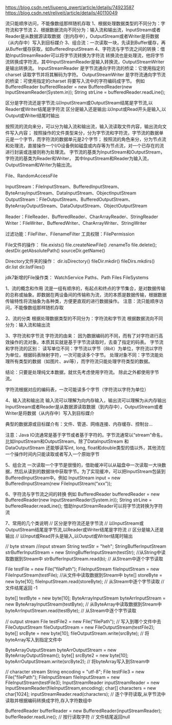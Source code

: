 https://blog.csdn.net/liupeng_qwert/article/details/74923587
https://blog.csdn.net/reliveit/article/details/40110049


流只能顺序访问，不能像数组那样随机存取
1、根据处理数据类型的不同分为：字符流和字节流 
2、根据数据流向不同分为：输入流和输出流，InputStream或者Reader是从数据源读取数据（到内存中），OutputStream或者Writer是将数据（从内存中）写入到目标媒介
3、组合流：一次读取一块，先读到Buffer缓存，再从Buffer缓存获取，如BufferedInputStream
4、字符流与字节流之间的转换：借助InputStreamReader可以将字节流转换为字符流
转换流也是处理流，他将字节流转换成字符流，其中InputStreamReader是输入转换流，OutputStreamWriter是输出转换流。
InputStreamReader 是字节流通向字符流的桥梁：它使用指定的charset 读取字节并将其解码为字符。
OutputStreamWriter 是字符流通向字节流的桥梁：可使用指定的charset 将要写入流中的字符编码成字节。
例如 BufferedReader bufferedReader = new BufferedReader(new InputStreamReader(System.in)); 
String strLine = bufferedReader.readLine();


区分是字符流还是字节流:以InputStream或OutputStream结尾是字节流,以Reader或Writer结尾是字符流
区分是输入还是输出:以Input或Read开头是输入,以Output或Writer结尾时输出


按照流的流向来分，可以分为输入流和输出流，输入流读取文件内容，输出流向文件写入内容；
按照操作的文件类型来分，分为字节流和字符流，字节流的数据单元是一个字节，而字符流的数据单元是2个字节；
按照流的角色来分，分为节点流和处理流，直接操作一个I/O设备例如磁盘或内存等为节点流，对一个已存在的流进行封装或连接则称为处理流。
字节流的基类为InputStream和OutputStream，字符流的基类为Reader和Writer，
其中InputStream和Reader为输入流，OutputStream和Writer为输出流。


File、RandomAccessFile

InputStream：FileInputStream、BufferedInputStream、ByteArrayInputStream、DataInputStream、ObjectInputStream
OutputStream：FileOutputStream、BufferedOutputStream、ByteArrayOutputStream、DataOutputStream、ObjectOutputStream

Reader：FileReader、BufferedReader、CharArrayReader、StringReader
Writer：FileWriter、BufferedWriter、CharArrayWriter、StringWriter

过滤功能：FileFilter、FilenameFilter
工具权限：FilePermission


File文件的操作：
file.exists()
file.createNewFile()
.renameTo
file.delete();
destDir.getAbsolutePath()
sourceDir.getName()

Directory文件夹的操作：
dir.isDirectory()
fileDir.mkdir()
fileDirs.mkdirs()
dir.list
dir.listFiles()


jdk7新增的File操作类：
WatchService
Paths、Path
Files
FileSystems



1、流的概念和作用 
流是一组有顺序的，有起点和终点的字节集合，是对数据传输的总称或抽象。即数据在两设备间的传输称为流，流的本质是数据传输，根据数据传输特性将流抽象为各种类，方便更直观的进行数据操作。
注意：流只能顺序访问，不能像数组那样随机存取


2、流的分类 
根据处理数据类型的不同分为：字符流和字节流 
根据数据流向不同分为：输入流和输出流


3、字符流和字节流 
字符流的由来： 因为数据编码的不同，而有了对字符进行高效操作的流对象。本质其实就是基于字节流读取时，去查了指定的码表。 
字节流和字符流的区别： 
读写单位不同：字节流以字节（8bit）为单位，字符流以字符为单位，根据码表映射字符，一次可能读多个字节。 
处理对象不同：字节流能处理所有类型的数据（如图片、avi等），而字符流只能处理字符类型的数据。 

结论：只要是处理纯文本数据，就优先考虑使用字符流。 除此之外都使用字节流。

字符流根据对应的编码表，一次可能读多个字节（字符流以字符为单位）


4、输入流和输出流
输入流可以理解为向内存输入，输出流可以理解为从内存输出 
InputStream或者Reader是从数据源读取数据（到内存中），OutputStream或者Writer是将数据（从内存中）写入到目标媒介

典型的数据源或目标媒介有：文件、管道、网络连接、内存缓存、控制台…

注意：Java IO流通常是基于字节或者基于字符的。字节流通常以“stream”命名，比如InputStream和OutputStream。除了DataInputStream 和DataOutputStream 还能够读写int, long, float和double类型的值以外，其他流在一个操作时间内只能读取或者写入一个原始字节


5、组合流
一次读取一个字节是很慢的，借助缓冲可以从磁盘中一次读取一大块数据，然后从读到的数据块中获取字节。为了实现缓冲，可以把InputStream包装到BufferedInputStream中。例如 InputStream input = new BufferedInputStream(new FileInputStream(“xxx”));


6、字符流与字节流之间的转换
例如 BufferedReader bufferedReader = new BufferedReader(new InputStreamReader(System.in)); 
String strLine = bufferedReader.readLine();
借助InputStreamReader可以将字节流转换为字符流


7、常用的几个类说明
// 区分是字符流还是字节流
// 以InputStream或OutputStream结尾是字节流,以Reader或Writer结尾是字符流
// 区分是输入还是输出
// 以Input或Read开头是输入,以Output或Writer结尾时输出

// byte stream
//input stream
String testStr = "heh";
StringBufferInputStream strBufferInputStream = new StringBufferInputStream(testStr); //从String中读取数据到Stream中
strBufferInputStream.read(b); // 从Stream中逐个字节读取

File testFile = new File("filePath");
FileInputStream fileInputStream = new FileInputStream(testFile); //从文件中读取数据到Stream中
byte[] storeByte = new byte[10];
fileInputStream.read(storeByte);    // 从Stream中逐个字节读取  // 文件结尾返回 -1

byte[] testByte = new byte[10];
ByteArrayInputStream byteArrInputStream = new ByteArrayInputStream(testByte); // 从ByteArray中读取数据到Stream中
byteArrInputStream.read(testByte); // 从Stream中逐个字节读取

// output stream
File testFile2 = new File("filePath");  // 写入到哪个文件中去
FileOutputStream fileOutputStream = new FileOutputStream(testFile2);
byte[] srcByte = new byte[10];
fileOutputStream.write(srcByte); // 将byteArray写入到指定文件中

ByteArrayOutputStream byteArrOutputStream = new ByteArrayOutputStream();
byte[] srcByte2 = new byte[10];
byteArrOutputStream.write(srcByte2); // 将byteArray写入到Stream中

// character stream
String encoding = "utf-8";
File testFile3 = new File("filePath");
FileInputStream fileInputStream = new FileInputStream(testFile3);
InputStreamReader inputStreamReader = new InputStreamReader(fileInputStream,encoding);
char[] characters = new char[1024];
inputStreamReader.read(characters);  // 逐个字符读取,从字节流中读取并根据编码转换成字符,存入字符数组中

BufferedReader bufferReader = new BufferedReader(inputStreamReader);
bufferReader.readLine(); // 按行读取字符  // 文件结尾返回null




